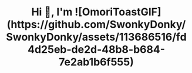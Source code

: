 <h1 align="center">Hi 👋, I'm ![OmoriToastGIF](https://github.com/SwonkyDonky/SwonkyDonky/assets/113686516/fd4d25eb-de2d-48b8-b684-7e2ab1b6f555)
</h1>
